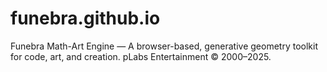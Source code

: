 # funebra.github.io
Funebra Math-Art Engine — A browser-based, generative geometry toolkit for code, art, and creation. pLabs Entertainment © 2000–2025.
